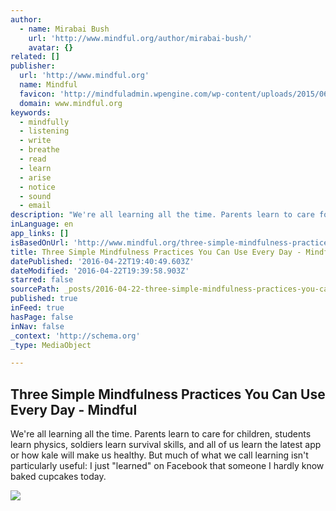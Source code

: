 ```yaml
---
author:
  - name: Mirabai Bush
    url: 'http://www.mindful.org/author/mirabai-bush/'
    avatar: {}
related: []
publisher:
  url: 'http://www.mindful.org'
  name: Mindful
  favicon: 'http://mindfuladmin.wpengine.com/wp-content/uploads/2015/06/favicon.ico'
  domain: www.mindful.org
keywords:
  - mindfully
  - listening
  - write
  - breathe
  - read
  - learn
  - arise
  - notice
  - sound
  - email
description: "We're all learning all the time. Parents learn to care for children, students learn physics, soldiers learn survival skills, and all of us learn the latest app or how kale will make us healthy. But much of what we call learning isn't particularly useful: I just \"learned\" on Facebook that someone I hardly know baked cupcakes today."
inLanguage: en
app_links: []
isBasedOnUrl: 'http://www.mindful.org/three-simple-mindfulness-practices-you-can-use-every-day/'
title: Three Simple Mindfulness Practices You Can Use Every Day - Mindful
datePublished: '2016-04-22T19:40:49.603Z'
dateModified: '2016-04-22T19:39:58.903Z'
starred: false
sourcePath: _posts/2016-04-22-three-simple-mindfulness-practices-you-can-use-every-day-m.md
published: true
inFeed: true
hasPage: false
inNav: false
_context: 'http://schema.org'
_type: MediaObject

---
```

<article style=""><h1>Three Simple Mindfulness Practices You Can Use Every Day - Mindful</h1><p>We're all learning all the time. Parents learn to care for children, students learn physics, soldiers learn survival skills, and all of us learn the latest app or how kale will make us healthy. But much of what we call learning isn't particularly useful: I just "learned" on Facebook that someone I hardly know baked cupcakes today.</p><img src="http://www.mindful.org/wp-content/uploads/2016/03/NEW_bush.jpg" /></article>